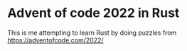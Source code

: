 # Advent of code 2022 in Rust

This is me attempting to learn Rust by doing puzzles from https://adventofcode.com/2022/

